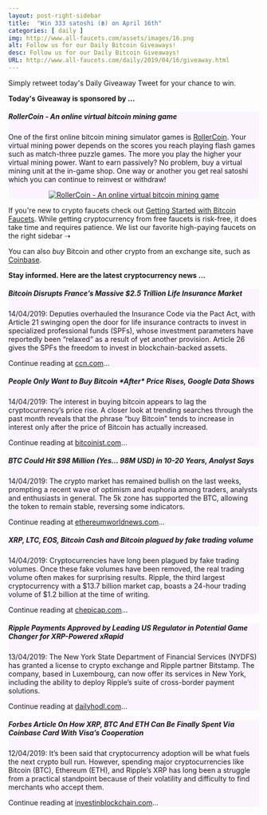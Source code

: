```yaml
---
layout: post-right-sidebar
title:  "Win 333 satoshi (฿) on April 16th"
categories: [ daily ]
img: http://www.all-faucets.com/assets/images/16.png
alt: Follow us for our Daily Bitcoin Giveaways!
desc: Follow us for our Daily Bitcoin Giveaways!
URL: http://www.all-faucets.com/daily/2019/04/16/giveaway.html
---
```


Simply retweet today's Daily Giveaway Tweet for your chance to win.

<b>Today's Giveaway is sponsored by ...</b>

<div class="sidebar-section" style="background-color:#fbf4ff">
     <h5><span>RollerCoin - An online virtual bitcoin mining game</span></h5>
     One of the first online bitcoin mining simulator games is <a href="http://bit.ly/www-rollercoin" target="_blank">RollerCoin</a>.
		 Your virtual mining power depends on the scores you reach playing flash games such as match-three puzzle games.
		 The more you play the higher your virtual mining power. Want to earn passively? No problem, buy a virtual mining unit at the in-game shop.
		 One way or another you get real satoshi which you can continue to reinvest or withdraw!
		 <p> </p>
		 <center><a href="http://bit.ly/www-rollercoin" target="_blank"><img src="http://www.all-faucets.com/assets/images/rollercoin-ad.gif" alt="RollerCoin - An online virtual bitcoin mining game"/></a></center>
</div>

If you're new to crypto faucets check out <a href="http://www.all-faucets.com/start.html">Getting Started with Bitcoin Faucets</a>. While getting cryptocurrency from free faucets is risk-free, it does take time and requires patience. We list our favorite high-paying faucets on the right sidebar ⇢

You can also <i>buy</i> Bitcoin and other crypto from an exchange site, such as <a href="http://bit.ly/www-coinbase" target="_blank">Coinbase</a>.

<b>Stay informed. Here are the latest cryptocurrency news ...</b>

<div class="sidebar-section" style="background-color:#fbf4ff">
     <h5><span>Bitcoin Disrupts France’s Massive $2.5 Trillion Life Insurance Market</span></h5>
     14/04/2019: Deputies overhauled the Insurance Code via the Pact Act, with Article 21 swinging open the door for life insurance contracts to invest in specialized professional funds (SPFs), whose investment parameters have reportedly been “relaxed” as a result of yet another provision. Article 26 gives the SPFs the freedom to invest in blockchain-backed assets.
		 <p> </p>
     Continue reading at <a href="https://www.ccn.com/bitcoin-disrupts-trillion-french-life-insurance" target="_blank">ccn.com</a>...
</div>

<div class="sidebar-section" style="background-color:#fbf4ff">
     <h5><span>People Only Want to Buy Bitcoin *After* Price Rises, Google Data Shows</span></h5>
     14/04/2019: The interest in buying bitcoin appears to lag the cryptocurrency’s price rise. A closer look at trending searches through the past month reveals that the phrase “buy Bitcoin” tends to increase in interest only after the price of Bitcoin has actually increased.
		 <p> </p>
     Continue reading at <a href="https://bitcoinist.com/bitcoin-price-google-data-people-lag/" target="_blank">bitcoinist.com</a>...
</div>

<div class="sidebar-section" style="background-color:#fbf4ff">
     <h5><span>BTC Could Hit $98 Million (Yes… 98M USD) in 10-20 Years, Analyst Says</span></h5>
     14/04/2019: The crypto market has remained bullish on the last weeks, prompting a recent wave of optimism and euphoria among traders, analysts and enthusiasts in general. The 5k zone has supported the BTC, allowing the token to remain stable, reversing some indicators.
		 <p> </p>
     Continue reading at <a href="https://ethereumworldnews.com/btc-could-hit-98-million-yes-98m-usd-in-10-20-years-analyst-says/" target="_blank">ethereumworldnews.com</a>...
</div>

<div class="sidebar-section" style="background-color:#fbf4ff">
     <h5><span>XRP, LTC, EOS, Bitcoin Cash and Bitcoin plagued by fake trading volume</span></h5>
     14/04/2019: Cryptocurrencies have long been plagued by fake trading volumes. Once these fake volumes have been removed, the real trading volume often makes for surprising results.
     Ripple, the third largest cryptocurrency with a $13.7 billion market cap, boasts a 24-hour trading volume of $1.2 billion at the time of writing.
		 <p> </p>
     Continue reading at <a href="https://www.chepicap.com/en/news/8907/xrp-ltc-eos-bitcoin-cash-and-bitcoin-plagued-by-fake-trading-volume.html" target="_blank">chepicap.com</a>...
</div>

<div class="sidebar-section" style="background-color:#fbf4ff">
     <h5><span>Ripple Payments Approved by Leading US Regulator in Potential Game Changer for XRP-Powered xRapid</span></h5>
     13/04/2019: The New York State Department of Financial Services (NYDFS) has granted a license to crypto exchange and Ripple partner Bitstamp.
     The company, based in Luxembourg, can now offer its services in New York, including the ability to deploy Ripple’s suite of cross-border payment solutions.
		 <p> </p>
     Continue reading at <a href="https://dailyhodl.com/2019/04/13/ripple-payments-approved-by-leading-us-regulator-in-potential-game-changer-for-xrp-powered-xrapid/" target="_blank">dailyhodl.com</a>...
</div>

<div class="sidebar-section" style="background-color:#fbf4ff">
     <h5><span>Forbes Article On How XRP, BTC And ETH Can Be Finally Spent Via Coinbase Card With Visa’s Cooperation</span></h5>
     12/04/2019: It’s been said that cryptocurrency adoption will be what fuels the next crypto bull run. However, spending major cryptocurrencies like Bitcoin (BTC), Ethereum (ETH), and Ripple’s XRP has long been a struggle from a practical standpoint because of their volatility and difficulty to find merchants who accept them.
		 <p> </p>
     Continue reading at <a href="https://www.investinblockchain.com/forbes-article-on-how-xrp-btc-and-eth-can-be-finally-spent-via-coinbase-card-with-visas-cooperation/" target="_blank">investinblockchain.com</a>...
</div>
